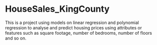 # HouseSales_KingCounty
This is a project using models on linear regression and polynomial regression to analyse and predict housing prices using attributes or features such as square footage, number of bedrooms, number of floors and so on.
